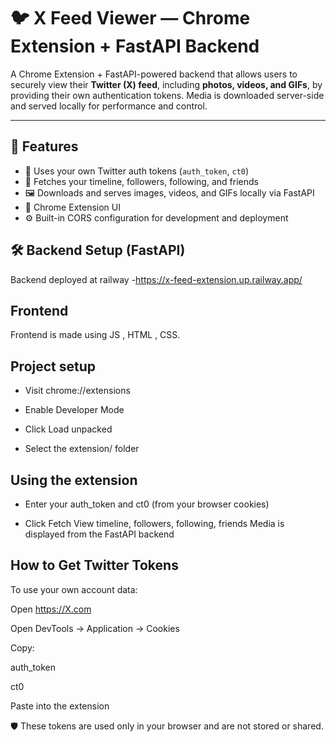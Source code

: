 # 🐦 X Feed Viewer — Chrome Extension + FastAPI Backend

A Chrome Extension + FastAPI-powered backend that allows users to securely view their **Twitter (X) feed**, including **photos, videos, and GIFs**, by providing their own authentication tokens. Media is downloaded server-side and served locally for performance and control.

---

## 🚀 Features

- 🔐 Uses your own Twitter auth tokens (`auth_token`, `ct0`)
- 🧵 Fetches your timeline, followers, following, and friends
- 🖼 Downloads and serves images, videos, and GIFs locally via FastAPI
- 🧩 Chrome Extension UI
- ⚙️ Built-in CORS configuration for development and deployment

## 🛠 Backend Setup (FastAPI)
Backend deployed at railway -https://x-feed-extension.up.railway.app/

## Frontend 
Frontend is made using JS , HTML , CSS.

## Project setup 

* Visit chrome://extensions

* Enable Developer Mode

* Click Load unpacked

* Select the extension/ folder

## Using the extension
* Enter your auth_token and ct0 (from your browser cookies)

* Click Fetch
View timeline, followers, following, friends
Media is displayed from the FastAPI backend

##  How to Get Twitter Tokens
To use your own account data:

Open https://X.com

Open DevTools → Application → Cookies

Copy:

auth_token

ct0

Paste into the extension

🛡 These tokens are used only in your browser and are not stored or shared.





